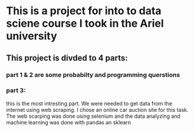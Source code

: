 # This is a project for into to data sciene course I took in the Ariel university

## This project is divded to 4 parts:
### part 1 & 2 are some probabilty and programming querstions
### part 3:
this is the most intresting part. We were needed to get data from the internet using web scraping. I chose an online car auction site for this task.
The web scarping was done using selenium and the data analyzing and machine learning was done with pandas an sklearn